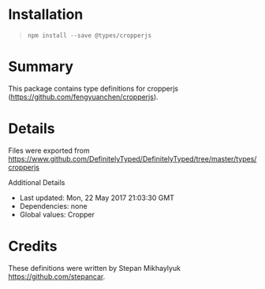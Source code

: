 # Installation
> `npm install --save @types/cropperjs`

# Summary
This package contains type definitions for cropperjs (https://github.com/fengyuanchen/cropperjs).

# Details
Files were exported from https://www.github.com/DefinitelyTyped/DefinitelyTyped/tree/master/types/cropperjs

Additional Details
 * Last updated: Mon, 22 May 2017 21:03:30 GMT
 * Dependencies: none
 * Global values: Cropper

# Credits
These definitions were written by Stepan Mikhaylyuk <https://github.com/stepancar>.
